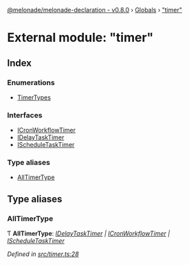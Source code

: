 [@melonade/melonade-declaration - v0.8.0](../README.md) › [Globals](../globals.md) › ["timer"](_timer_.md)

# External module: "timer"

## Index

### Enumerations

* [TimerTypes](../enums/_timer_.timertypes.md)

### Interfaces

* [ICronWorkflowTimer](../interfaces/_timer_.icronworkflowtimer.md)
* [IDelayTaskTimer](../interfaces/_timer_.idelaytasktimer.md)
* [IScheduleTaskTimer](../interfaces/_timer_.ischeduletasktimer.md)

### Type aliases

* [AllTimerType](_timer_.md#alltimertype)

## Type aliases

###  AllTimerType

Ƭ **AllTimerType**: *[IDelayTaskTimer](../interfaces/_timer_.idelaytasktimer.md) | [ICronWorkflowTimer](../interfaces/_timer_.icronworkflowtimer.md) | [IScheduleTaskTimer](../interfaces/_timer_.ischeduletasktimer.md)*

*Defined in [src/timer.ts:28](https://github.com/devit-tel/melonade-declaration/blob/26b2f11/src/timer.ts#L28)*
